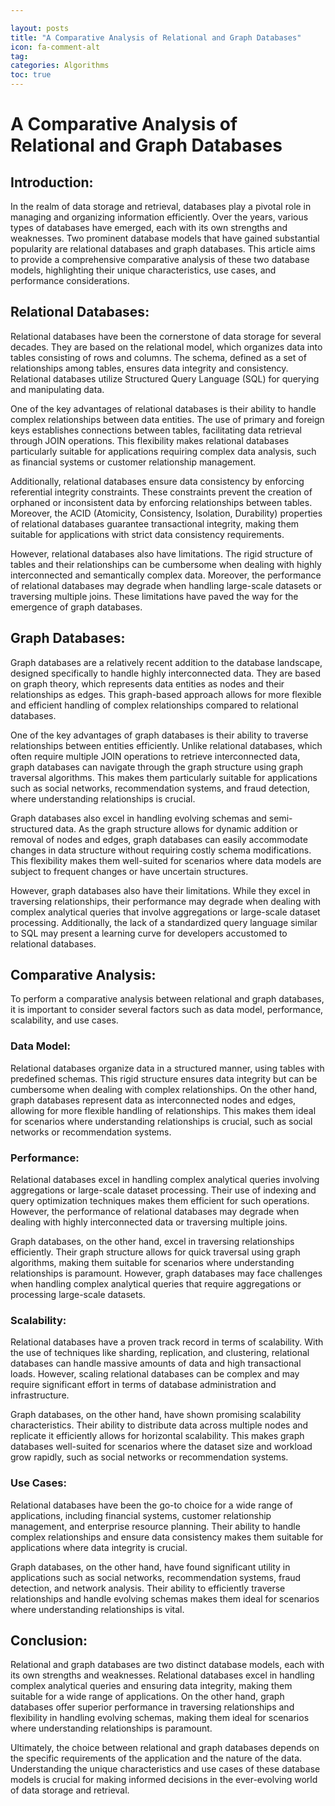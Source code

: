 ```yaml
---

layout: posts
title: "A Comparative Analysis of Relational and Graph Databases"
icon: fa-comment-alt
tag:      
categories: Algorithms
toc: true
---
```




# A Comparative Analysis of Relational and Graph Databases

## Introduction:

In the realm of data storage and retrieval, databases play a pivotal role in managing and organizing information efficiently. Over the years, various types of databases have emerged, each with its own strengths and weaknesses. Two prominent database models that have gained substantial popularity are relational databases and graph databases. This article aims to provide a comprehensive comparative analysis of these two database models, highlighting their unique characteristics, use cases, and performance considerations.

## Relational Databases:

Relational databases have been the cornerstone of data storage for several decades. They are based on the relational model, which organizes data into tables consisting of rows and columns. The schema, defined as a set of relationships among tables, ensures data integrity and consistency. Relational databases utilize Structured Query Language (SQL) for querying and manipulating data.

One of the key advantages of relational databases is their ability to handle complex relationships between data entities. The use of primary and foreign keys establishes connections between tables, facilitating data retrieval through JOIN operations. This flexibility makes relational databases particularly suitable for applications requiring complex data analysis, such as financial systems or customer relationship management.

Additionally, relational databases ensure data consistency by enforcing referential integrity constraints. These constraints prevent the creation of orphaned or inconsistent data by enforcing relationships between tables. Moreover, the ACID (Atomicity, Consistency, Isolation, Durability) properties of relational databases guarantee transactional integrity, making them suitable for applications with strict data consistency requirements.

However, relational databases also have limitations. The rigid structure of tables and their relationships can be cumbersome when dealing with highly interconnected and semantically complex data. Moreover, the performance of relational databases may degrade when handling large-scale datasets or traversing multiple joins. These limitations have paved the way for the emergence of graph databases.

## Graph Databases:

Graph databases are a relatively recent addition to the database landscape, designed specifically to handle highly interconnected data. They are based on graph theory, which represents data entities as nodes and their relationships as edges. This graph-based approach allows for more flexible and efficient handling of complex relationships compared to relational databases.

One of the key advantages of graph databases is their ability to traverse relationships between entities efficiently. Unlike relational databases, which often require multiple JOIN operations to retrieve interconnected data, graph databases can navigate through the graph structure using graph traversal algorithms. This makes them particularly suitable for applications such as social networks, recommendation systems, and fraud detection, where understanding relationships is crucial.

Graph databases also excel in handling evolving schemas and semi-structured data. As the graph structure allows for dynamic addition or removal of nodes and edges, graph databases can easily accommodate changes in data structure without requiring costly schema modifications. This flexibility makes them well-suited for scenarios where data models are subject to frequent changes or have uncertain structures.

However, graph databases also have their limitations. While they excel in traversing relationships, their performance may degrade when dealing with complex analytical queries that involve aggregations or large-scale dataset processing. Additionally, the lack of a standardized query language similar to SQL may present a learning curve for developers accustomed to relational databases.

## Comparative Analysis:

To perform a comparative analysis between relational and graph databases, it is important to consider several factors such as data model, performance, scalability, and use cases.

### Data Model:

Relational databases organize data in a structured manner, using tables with predefined schemas. This rigid structure ensures data integrity but can be cumbersome when dealing with complex relationships. On the other hand, graph databases represent data as interconnected nodes and edges, allowing for more flexible handling of relationships. This makes them ideal for scenarios where understanding relationships is crucial, such as social networks or recommendation systems.

### Performance:

Relational databases excel in handling complex analytical queries involving aggregations or large-scale dataset processing. Their use of indexing and query optimization techniques makes them efficient for such operations. However, the performance of relational databases may degrade when dealing with highly interconnected data or traversing multiple joins.

Graph databases, on the other hand, excel in traversing relationships efficiently. Their graph structure allows for quick traversal using graph algorithms, making them suitable for scenarios where understanding relationships is paramount. However, graph databases may face challenges when handling complex analytical queries that require aggregations or processing large-scale datasets.

### Scalability:

Relational databases have a proven track record in terms of scalability. With the use of techniques like sharding, replication, and clustering, relational databases can handle massive amounts of data and high transactional loads. However, scaling relational databases can be complex and may require significant effort in terms of database administration and infrastructure.

Graph databases, on the other hand, have shown promising scalability characteristics. Their ability to distribute data across multiple nodes and replicate it efficiently allows for horizontal scalability. This makes graph databases well-suited for scenarios where the dataset size and workload grow rapidly, such as social networks or recommendation systems.

### Use Cases:

Relational databases have been the go-to choice for a wide range of applications, including financial systems, customer relationship management, and enterprise resource planning. Their ability to handle complex relationships and ensure data consistency makes them suitable for applications where data integrity is crucial.

Graph databases, on the other hand, have found significant utility in applications such as social networks, recommendation systems, fraud detection, and network analysis. Their ability to efficiently traverse relationships and handle evolving schemas makes them ideal for scenarios where understanding relationships is vital.

## Conclusion:

Relational and graph databases are two distinct database models, each with its own strengths and weaknesses. Relational databases excel in handling complex analytical queries and ensuring data integrity, making them suitable for a wide range of applications. On the other hand, graph databases offer superior performance in traversing relationships and flexibility in handling evolving schemas, making them ideal for scenarios where understanding relationships is paramount.

Ultimately, the choice between relational and graph databases depends on the specific requirements of the application and the nature of the data. Understanding the unique characteristics and use cases of these database models is crucial for making informed decisions in the ever-evolving world of data storage and retrieval.